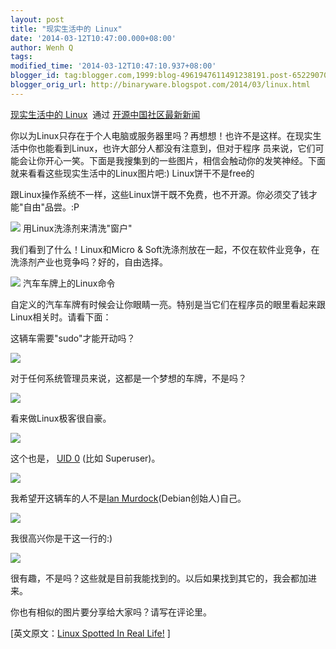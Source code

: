 ```yaml
---
layout: post
title: "现实生活中的 Linux"
date: '2014-03-12T10:47:00.000+08:00'
author: Wenh Q
tags:
modified_time: '2014-03-12T10:47:10.937+08:00'
blogger_id: tag:blogger.com,1999:blog-4961947611491238191.post-6522907065378086900
blogger_orig_url: http://binaryware.blogspot.com/2014/03/linux.html
---
```

[现实生活中的
Linux](http://www.oschina.net/news/49645/linux-fun-linux-spotted-in-real-life)  通过
[开源中国社区最新新闻](http://www.oschina.net/?from=rss)

你以为Linux只存在于个人电脑或服务器里吗？再想想！也许不是这样。在现实生活中你也能看到Linux，也许大部分人都没有注意到，但对于程序
员来说，它们可能会让你开心一笑。下面是我搜集到的一些图片，相信会触动你的发笑神经。下面就来看看这些现实生活中的Linux图片吧:)
Linux饼干不是free的

跟Linux操作系统不一样，这些Linux饼干既不免费，也不开源。你必须交了钱才能"自由"品尝。:P

![](https://images-blogger-opensocial.googleusercontent.com/gadgets/proxy?url=http%3A%2F%2Fstatic.oschina.net%2Fuploads%2Fimg%2F201403%2F12072956_pePf.jpg&container=blogger&gadget=a&rewriteMime=image%2F*)
用Linux洗涤剂来清洗"窗户"

我们看到了什么！Linux和Micro &
Soft洗涤剂放在一起，不仅在软件业竞争，在洗涤剂产业也竞争吗？好的，自由选择。

![](https://images-blogger-opensocial.googleusercontent.com/gadgets/proxy?url=http%3A%2F%2Fstatic.oschina.net%2Fuploads%2Fimg%2F201403%2F12072956_TRLF.jpg&container=blogger&gadget=a&rewriteMime=image%2F*)
汽车车牌上的Linux命令

自定义的汽车车牌有时候会让你眼睛一亮。特别是当它们在程序员的眼里看起来跟Linux相关时。请看下面：

这辆车需要"sudo"才能开动吗？

![](https://images-blogger-opensocial.googleusercontent.com/gadgets/proxy?url=http%3A%2F%2Fstatic.oschina.net%2Fuploads%2Fimg%2F201403%2F12072956_BhIT.jpg&container=blogger&gadget=a&rewriteMime=image%2F*)

对于任何系统管理员来说，这都是一个梦想的车牌，不是吗？

![](https://images-blogger-opensocial.googleusercontent.com/gadgets/proxy?url=http%3A%2F%2Fstatic.oschina.net%2Fuploads%2Fimg%2F201403%2F12072956_Fm76.jpg&container=blogger&gadget=a&rewriteMime=image%2F*)

看来做Linux极客很自豪。

![](https://images-blogger-opensocial.googleusercontent.com/gadgets/proxy?url=http%3A%2F%2Fstatic.oschina.net%2Fuploads%2Fimg%2F201403%2F12072957_PltA.jpg&container=blogger&gadget=a&rewriteMime=image%2F*)

这个也是， [UID 0](http://en.wikipedia.org/wiki/User_identifier) (比如
Superuser)。

![](https://images-blogger-opensocial.googleusercontent.com/gadgets/proxy?url=http%3A%2F%2Fstatic.oschina.net%2Fuploads%2Fimg%2F201403%2F12072957_LA4j.jpg&container=blogger&gadget=a&rewriteMime=image%2F*)

我希望开这辆车的人不是[Ian
Murdock](http://en.wikipedia.org/wiki/Ian_Murdock)(Debian创始人)自己。

![](https://images-blogger-opensocial.googleusercontent.com/gadgets/proxy?url=http%3A%2F%2Fstatic.oschina.net%2Fuploads%2Fimg%2F201403%2F12072957_voKI.jpg&container=blogger&gadget=a&rewriteMime=image%2F*)

我很高兴你是干这一行的:)

![](https://images-blogger-opensocial.googleusercontent.com/gadgets/proxy?url=http%3A%2F%2Fstatic.oschina.net%2Fuploads%2Fimg%2F201403%2F12072957_qlBd.jpg&container=blogger&gadget=a&rewriteMime=image%2F*)

很有趣，不是吗？这些就是目前我能找到的。以后如果找到其它的，我会都加进来。

你也有相似的图片要分享给大家吗？请写在评论里。

[英文原文：[Linux Spotted In Real
Life!](http://itsfoss.com/linux-spotted-real-life/) ]

